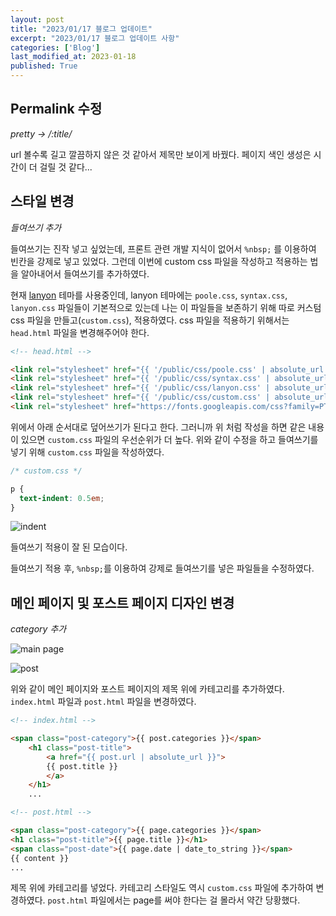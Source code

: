 ```yaml
---
layout: post
title: "2023/01/17 블로그 업데이트"
excerpt: "2023/01/17 블로그 업데이트 사항"
categories: ['Blog']
last_modified_at: 2023-01-18
published: True
---
```


## Permalink 수정

_pretty -> /:title/_

url 볼수록 길고 깔끔하지 않은 것 같아서 제목만 보이게 바꿨다. 페이지 색인 생성은 시간이 더 걸릴 것 같다... 

## 스타일 변경

_들여쓰기 추가_

들여쓰기는 진작 넣고 싶었는데, 프론트 관련 개발 지식이 없어서 ```%nbsp;``` 를 이용하여 빈칸을 강제로 넣고 있었다. 그런데 이번에 custom css 파일을 작성하고 적용하는 법을 알아내어서 들여쓰기를 추가하였다.    

현재 [lanyon](https://github.com/poole/lanyon) 테마를 사용중인데, lanyon 테마에는 ```poole.css```, ```syntax.css```, ```lanyon.css``` 파일들이 기본적으로 있는데 나는 이 파일들을 보존하기 위해 따로 커스텀 css 파일을 만들고(```custom.css```), 적용하였다. css 파일을 적용하기 위해서는 ```head.html``` 파일을 변경해주어야 한다.

```html
<!-- head.html -->

<link rel="stylesheet" href="{{ '/public/css/poole.css' | absolute_url }}">
<link rel="stylesheet" href="{{ '/public/css/syntax.css' | absolute_url }}">
<link rel="stylesheet" href="{{ '/public/css/lanyon.css' | absolute_url }}">
<link rel="stylesheet" href="{{ '/public/css/custom.css' | absolute_url }}">
<link rel="stylesheet" href="https://fonts.googleapis.com/css?family=PT+Serif:400,400italic,700%7CPT+Sans:400">
```

위에서 아래 순서대로 덮어쓰기가 된다고 한다. 그러니까 위 처럼 작성을 하면 같은 내용이 있으면 ```custom.css``` 파일의 우선순위가 더 높다. 위와 같이 수정을 하고 들여쓰기를 넣기 위해 ```custom.css``` 파일을 작성하였다.

```css
/* custom.css */

p {
  text-indent: 0.5em;
}
```

![indent](/de-note/assets/images/15th/indent.png)

들여쓰기 적용이 잘 된 모습이다.   

들여쓰기 적용 후, ```%nbsp;```를 이용하여 강제로 들여쓰기를 넣은 파일들을 수정하였다.   

## 메인 페이지 및 포스트 페이지 디자인 변경

_category 추가_

![main page](/de-note/assets/images/15th/main_page.png)

![post](/de-note/assets/images/15th/post.png)

위와 같이 메인 페이지와 포스트 페이지의 제목 위에 카테고리를 추가하였다. ```index.html``` 파일과 ```post.html``` 파일을 변경하였다.

```html
<!-- index.html -->

<span class="post-category">{{ post.categories }}</span>
    <h1 class="post-title">
        <a href="{{ post.url | absolute_url }}">
        {{ post.title }}
        </a>
    </h1>
    ...
```
```html
<!-- post.html -->

<span class="post-category">{{ page.categories }}</span>
<h1 class="post-title">{{ page.title }}</h1>
<span class="post-date">{{ page.date | date_to_string }}</span>
{{ content }}
...
```

제목 위에 카테고리를 넣었다. 카테고리 스타일도 역시 ```custom.css``` 파일에 추가하여 변경하였다. ```post.html``` 파일에서는 page를 써야 한다는 걸 몰라서 약간 당황했다.
